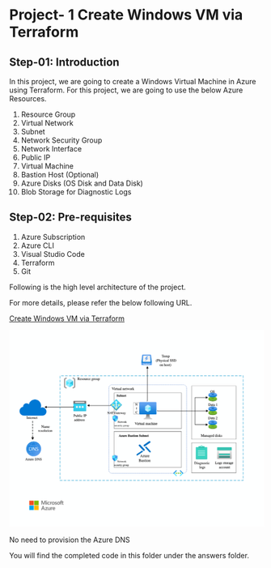 # Project- 1 Create Windows VM via Terraform

## Step-01: Introduction

In this project, we are going to create a Windows Virtual Machine in Azure using Terraform. For this project, we are going to use the below Azure Resources.

1. Resource Group
2. Virtual Network
3. Subnet
4. Network Security Group
5. Network Interface
6. Public IP
7. Virtual Machine
8. Bastion Host (Optional)
9. Azure Disks (OS Disk and Data Disk)
10. Blob Storage for Diagnostic Logs

## Step-02: Pre-requisites

1. Azure Subscription
2. Azure CLI
3. Visual Studio Code
4. Terraform
5. Git

Following is the high level architecture of the project.


For more details, please refer the below following URL.

[Create Windows VM via Terraform](https://learn.microsoft.com/en-us/azure/architecture/reference-architectures/n-tier/windows-vm)

![Alt text](../Images/image.png "Create Windows VM Architecture")

No need to provision the Azure DNS

You will find the completed code in this folder under the answers folder.


